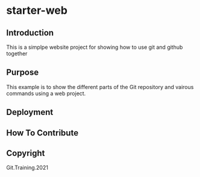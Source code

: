 # starter-web

## Introduction

This is a simplpe website project for showing how to use git and github together

## Purpose

This example is to show the different parts of the Git repository and vairous commands using a web project. 

## Deployment



## How To Contribute

## Copyright

Git.Training.2021